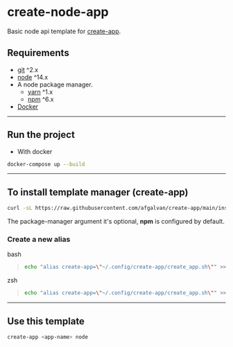 # create-node-app

Basic node api template for [create-app](https://github.com/afgalvan/create-app).

## Requirements

- [git](https://git-scm.com/downloads) ^2.x
- [node](https://nodejs.org/en/download/) ^14.x
- A node package manager.
  - [yarn](https://classic.yarnpkg.com/en/docs/install/) ^1.x
  - [npm](https://www.npmjs.com/get-npm) ^6.x
- [Docker](https://www.docker.com/get-started)

---

## Run the project

- With docker

```bash
docker-compose up --build
```

---

## To install template manager (create-app)

```bash
curl -sL https://raw.githubusercontent.com/afgalvan/create-app/main/installer.sh | bash -s [package-manager] [branch]
```

The package-manager argument it's optional, **npm** is configured by default.

### Create a new alias

bash

> ```bash
> echo "alias create-app=\"~/.config/create-app/create_app.sh\"" >> ~/.bashrc
> ```

zsh

> ```zsh
> echo "alias create-app=\"~/.config/create-app/create_app.sh\"" >> ~/.zshrc
> ```

---

## Use this template

```bash
create-app <app-name> node
```
